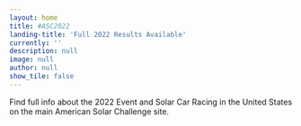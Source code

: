 ```yaml
---
layout: home
title: #ASC2022
landing-title: 'Full 2022 Results Available'
currently: ''
description: null
image: null
author: null
show_tile: false
---
```


Find full info about the 2022 Event and Solar Car Racing in the United States on the main American Solar Challenge site. 
